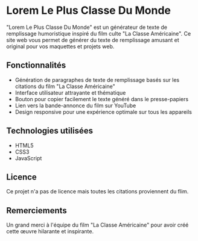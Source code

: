 # Lorem Le Plus Classe Du Monde

"Lorem Le Plus Classe Du Monde" est un générateur de texte de remplissage humoristique inspiré du film culte "La Classe Américaine". Ce site web vous permet de générer du texte de remplissage amusant et original pour vos maquettes et projets web.

## Fonctionnalités

- Génération de paragraphes de texte de remplissage basés sur les citations du film "La Classe Américaine"
- Interface utilisateur attrayante et thématique
- Bouton pour copier facilement le texte généré dans le presse-papiers
- Lien vers la bande-annonce du film sur YouTube
- Design responsive pour une expérience optimale sur tous les appareils

## Technologies utilisées

- HTML5
- CSS3
- JavaScript

## Licence

Ce projet n'a pas de licence mais toutes les citations proviennent du flim.

## Remerciements

Un grand merci à l'équipe du film "La Classe Américaine" pour avoir créé cette œuvre hilarante et inspirante.
